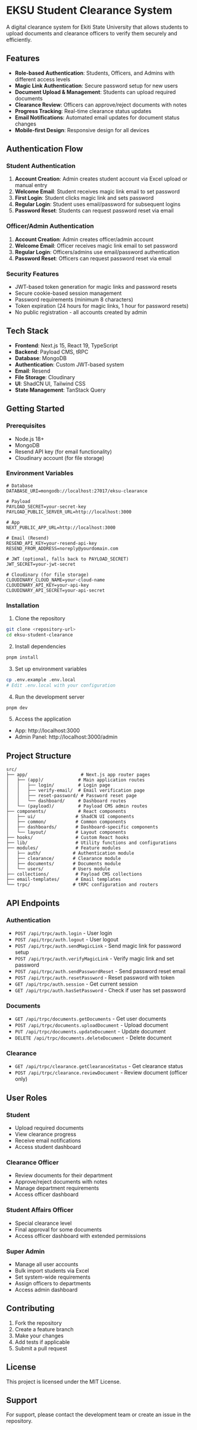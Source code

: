 # EKSU Student Clearance System

A digital clearance system for Ekiti State University that allows students to upload documents and clearance officers to verify them securely and efficiently.

## Features

- **Role-based Authentication**: Students, Officers, and Admins with different access levels
- **Magic Link Authentication**: Secure password setup for new users
- **Document Upload & Management**: Students can upload required documents
- **Clearance Review**: Officers can approve/reject documents with notes
- **Progress Tracking**: Real-time clearance status updates
- **Email Notifications**: Automated email updates for document status changes
- **Mobile-first Design**: Responsive design for all devices

## Authentication Flow

### Student Authentication
1. **Account Creation**: Admin creates student account via Excel upload or manual entry
2. **Welcome Email**: Student receives magic link email to set password
3. **First Login**: Student clicks magic link and sets password
4. **Regular Login**: Student uses email/password for subsequent logins
5. **Password Reset**: Students can request password reset via email

### Officer/Admin Authentication
1. **Account Creation**: Admin creates officer/admin account
2. **Welcome Email**: Officer receives magic link email to set password
3. **Regular Login**: Officers/admins use email/password authentication
4. **Password Reset**: Officers can request password reset via email

### Security Features
- JWT-based token generation for magic links and password resets
- Secure cookie-based session management
- Password requirements (minimum 8 characters)
- Token expiration (24 hours for magic links, 1 hour for password resets)
- No public registration - all accounts created by admin

## Tech Stack

- **Frontend**: Next.js 15, React 19, TypeScript
- **Backend**: Payload CMS, tRPC
- **Database**: MongoDB
- **Authentication**: Custom JWT-based system
- **Email**: Resend
- **File Storage**: Cloudinary
- **UI**: ShadCN UI, Tailwind CSS
- **State Management**: TanStack Query

## Getting Started

### Prerequisites
- Node.js 18+
- MongoDB
- Resend API key (for email functionality)
- Cloudinary account (for file storage)

### Environment Variables
```env
# Database
DATABASE_URI=mongodb://localhost:27017/eksu-clearance

# Payload
PAYLOAD_SECRET=your-secret-key
PAYLOAD_PUBLIC_SERVER_URL=http://localhost:3000

# App
NEXT_PUBLIC_APP_URL=http://localhost:3000

# Email (Resend)
RESEND_API_KEY=your-resend-api-key
RESEND_FROM_ADDRESS=noreply@yourdomain.com

# JWT (optional, falls back to PAYLOAD_SECRET)
JWT_SECRET=your-jwt-secret

# Cloudinary (for file storage)
CLOUDINARY_CLOUD_NAME=your-cloud-name
CLOUDINARY_API_KEY=your-api-key
CLOUDINARY_API_SECRET=your-api-secret
```

### Installation

1. Clone the repository
```bash
git clone <repository-url>
cd eksu-student-clearance
```

2. Install dependencies
```bash
pnpm install
```

3. Set up environment variables
```bash
cp .env.example .env.local
# Edit .env.local with your configuration
```

4. Run the development server
```bash
pnpm dev
```

5. Access the application
- App: http://localhost:3000
- Admin Panel: http://localhost:3000/admin

## Project Structure

```
src/
├── app/                    # Next.js app router pages
│   ├── (app)/             # Main application routes
│   │   ├── login/         # Login page
│   │   ├── verify-email/  # Email verification page
│   │   ├── reset-password/ # Password reset page
│   │   └── dashboard/     # Dashboard routes
│   └── (payload)/         # Payload CMS admin routes
├── components/            # React components
│   ├── ui/               # ShadCN UI components
│   ├── common/           # Common components
│   ├── dashboards/       # Dashboard-specific components
│   └── layout/           # Layout components
├── hooks/                # Custom React hooks
├── lib/                  # Utility functions and configurations
├── modules/              # Feature modules
│   ├── auth/            # Authentication module
│   ├── clearance/       # Clearance module
│   ├── documents/       # Documents module
│   └── users/           # Users module
├── collections/          # Payload CMS collections
├── email-templates/      # Email templates
└── trpc/                # tRPC configuration and routers
```

## API Endpoints

### Authentication
- `POST /api/trpc/auth.login` - User login
- `POST /api/trpc/auth.logout` - User logout
- `POST /api/trpc/auth.sendMagicLink` - Send magic link for password setup
- `POST /api/trpc/auth.verifyMagicLink` - Verify magic link and set password
- `POST /api/trpc/auth.sendPasswordReset` - Send password reset email
- `POST /api/trpc/auth.resetPassword` - Reset password with token
- `GET /api/trpc/auth.session` - Get current session
- `GET /api/trpc/auth.hasSetPassword` - Check if user has set password

### Documents
- `GET /api/trpc/documents.getDocuments` - Get user documents
- `POST /api/trpc/documents.uploadDocument` - Upload document
- `PUT /api/trpc/documents.updateDocument` - Update document
- `DELETE /api/trpc/documents.deleteDocument` - Delete document

### Clearance
- `GET /api/trpc/clearance.getClearanceStatus` - Get clearance status
- `POST /api/trpc/clearance.reviewDocument` - Review document (officer only)

## User Roles

### Student
- Upload required documents
- View clearance progress
- Receive email notifications
- Access student dashboard

### Clearance Officer
- Review documents for their department
- Approve/reject documents with notes
- Manage department requirements
- Access officer dashboard

### Student Affairs Officer
- Special clearance level
- Final approval for some documents
- Access officer dashboard with extended permissions

### Super Admin
- Manage all user accounts
- Bulk import students via Excel
- Set system-wide requirements
- Assign officers to departments
- Access admin dashboard

## Contributing

1. Fork the repository
2. Create a feature branch
3. Make your changes
4. Add tests if applicable
5. Submit a pull request

## License

This project is licensed under the MIT License.

## Support

For support, please contact the development team or create an issue in the repository.
